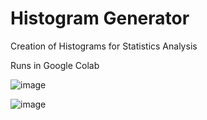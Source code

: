 # Histogram Generator

Creation of Histograms for Statistics Analysis

Runs in Google Colab

![image](https://github.com/user-attachments/assets/e1d1f73c-bf81-436e-ad0e-d39fc68b727c)

![image](https://github.com/user-attachments/assets/9e8b1e07-7a0e-40b8-af43-8dd2a7eadc5e)
